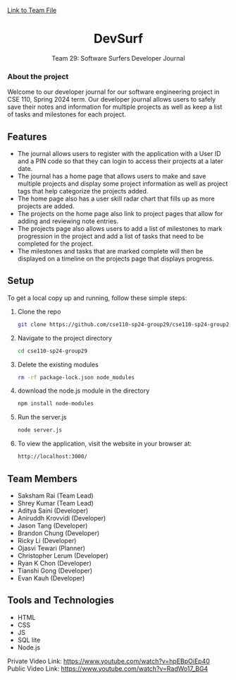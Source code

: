 
[Link to Team File](admin/team.md)

<div align="center">
  <h1> DevSurf </h1>
  Team 29: Software Surfers Developer Journal
</div>

### About the project
Welcome to our developer journal for our software engineering project in CSE 110, Spring 2024 term. Our developer journal allows users to safely save their notes and information for multiple projects as well as keep a list of tasks and milestones for each project. 

## Features
* The journal allows users to register with the application with a User ID and a PIN code so that they can login to access their projects at a later date.
* The journal has a home page that allows users to make and save multiple projects and display some project information as well as project tags that help categorize the projects added.
* The home page also has a user skill radar chart that fills up as more projects are added.
* The projects on the home page also link to project pages that allow for adding and reviewing note entries.
* The projects page also allows users to add a list of milestones to mark progression in the project and add a list of tasks that need to be completed for the project.
* The milestones and tasks that are marked complete will then be displayed on a timeline on the projects page that displays progress.

## Setup

To get a local copy up and running, follow these simple steps:

1. Clone the repo  
   ```sh
   git clone https://github.com/cse110-sp24-group29/cse110-sp24-group29.git
   
2. Navigate to the project directory
   ```sh
   cd cse110-sp24-group29
3. Delete the existing modules
     ```sh
   rm -rf package-lock.json node_modules

4. download the node.js module in the directory
   ```sh
   npm install node-modules

5. Run the server.js
   ```sh
   node server.js

5. To view the application, visit the website in your browser at:
   ```sh
   http://localhost:3000/

## Team Members
- Saksham Rai (Team Lead)
- Shrey Kumar (Team Lead)
- Aditya Saini (Developer)
- Aniruddh Krovvidi (Developer)
- Jason Tang (Developer)
- Brandon Chung (Developer)
- Ricky Li (Developer)
- Ojasvi Tewari (Planner)
- Christopher Lerum (Developer)
- Ryan K Chon (Developer)
- Tianshi Gong (Developer)
- Evan Kauh (Developer) 

## Tools and Technologies
- HTML
- CSS
- JS
- SQL lite
- Node.js

Private Video Link: https://www.youtube.com/watch?v=hpEBpOiEp40
Public Video Link: https://www.youtube.com/watch?v=RadWo17_BG4


